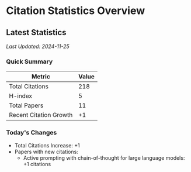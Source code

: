 # Citation Statistics Overview

## Latest Statistics
*Last Updated: 2024-11-25*

### Quick Summary
| Metric | Value |
| ------ | ----- |
| Total Citations | 218 |
| H-index | 5 |
| Total Papers | 11 |
| Recent Citation Growth | +1 |

### Today's Changes
- Total Citations Increase: +1
- Papers with new citations:
  - Active prompting with chain-of-thought for large language models: +1 citations